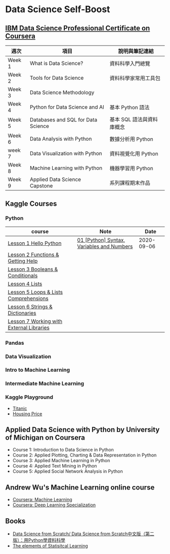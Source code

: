# Data Science Self-Boost

## [IBM Data Science Professional Certificate on Coursera](https://www.coursera.org/professional-certificates/ibm-data-science)

| 週次 | 項目 | 說明與筆記連結 |
| --- | --- | ------------ |
| Week 1 | What is Data Science? | 資料科學入門總覽 |
| Week 2 | Tools for Data Science | 資料科學家常用工具包 |
| Week 3 | Data Science Methodology | |
| Week 4 | Python for Data Science and AI | 基本 Python 語法 |
| Week 5 | Databases and SQL for Data Science | 基本 SQL 語法與資料庫概念 |
| Week 6 | Data Analysis with Python | 數據分析用 Python |
| week 7 | Data Visualization with Python | 資料視覺化用 Python |
| Week 8 | Machine Learning with Python | 機器學習用 Python |
| Week 9 | Applied Data Science Capstone | 系列課程期末作品 

## Kaggle Courses

### Python

| course | Note | Date |
| ----- | ----- | ----- |
| [Lesson 1 Hello Python](https://www.kaggle.com/colinmorris/hello-python) | [01 [Python] Syntax, Variables and Numbers](https://github.com/laiyenju/data-science-selfboost/blob/master/01-python-syntax-variable.md) | 2020-09-06 |
| [Lesson 2 Functions & Getting Help](https://www.kaggle.com/colinmorris/functions-and-getting-help) |  |  |
| [Lesson 3 Booleans & Conditionals](https://www.kaggle.com/colinmorris/booleans-and-conditionals) |  |  |
| [Lesson 4 Lists](https://www.kaggle.com/colinmorris/lists) |  |  |
| [Lesson 5 Loops & Lists Comprehensions](https://www.kaggle.com/colinmorris/loops-and-list-comprehensions) |  |  |
| [Lesson 6 Strings & Dictionaries](https://www.kaggle.com/colinmorris/strings-and-dictionaries) |  |  |
| [Lesson 7 Working with External Libraries](https://www.kaggle.com/colinmorris/working-with-external-libraries) |  |  |


### Pandas

### Data Visualization

### Intro to Machine Learning

### Intermediate Machine Learning

### Kaggle Playground

- [Titanic](https://www.kaggle.com/c/titanic)
- [Housing Price](https://www.kaggle.com/c/home-data-for-ml-course)

## Applied Data Science with Python by University of Michigan on Coursera

- Course 1: Introduction to Data Science in Python
- Course 2: Applied Plotting, Charting & Data Representation in Python
- Course 3: Applied Machine Learning in Python
- Course 4: Applied Text Mining in Python
- Course 5: Applied Social Network Analysis in Python

## Andrew Wu's Machine Learning online course

- [Coursera: Machine Learning](https://www.coursera.org/learn/machine-learning)
- [Coursera: Deep Learning Specialization](https://www.deeplearning.ai/deep-learning-specialization/)

## Books

- [Data Science from Scratch/ Data Science from Scratch中文版（第二版）：用Python學資料科學](https://www.tenlong.com.tw/products/9789865023195?list_name=srh)
- [The elements of Statisitcal Learning](https://web.stanford.edu/~hastie/ElemStatLearn/printings/ESLII_print12.pdf)
